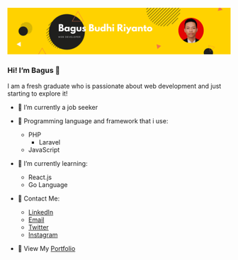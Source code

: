 ![Profile Name Banner](/images/banner/banner.png)

### Hi! I’m Bagus 👋

I am a fresh graduate who is passionate about web development and just starting to explore it!

- 🔭 I’m currently a job seeker

- 📝 Programming language and framework that i use:
	- PHP
		- Laravel
	- JavaScript

- 🌱 I’m currently learning:
	- React.js
	- Go Language

* 📧 Contact Me:
	* [LinkedIn](https://www.linkedin.com/in/bagus-budhi-riyanto)
	* [Email](mailto:riyanbagusb@gmail.com)
	* [Twitter](https://twitter.com/riyan_bagusb)
	* [Instagram](https://instagram.com/riyan_bagusb)

* 📃 View My [Portfolio](https://github.com/riyanbagusb/my-portfolio)



<!--
**riyanbagusb/riyanbagusb** is a ✨ _special_ ✨ repository because its `README.md` (this file) appears on your GitHub profile.

Here are some ideas to get you started:

- 🔭 I’m currently working on ...
- 🌱 I’m currently learning ...
- 👯 I’m looking to collaborate on ...
- 🤔 I’m looking for help with ...
- 💬 Ask me about ...
- 📫 How to reach me: ...
- 😄 Pronouns: ...
- ⚡ Fun fact: ...
-->
